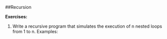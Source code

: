 ##Recursion

**Exercises:**

01. Write a recursive program that simulates the execution of n nested loops from 1 to n. Examples:
